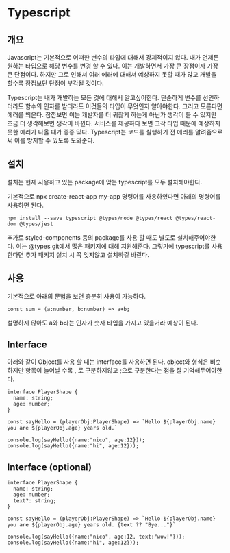 # Typescript

## 개요

Javascript는 기본적으로 어떠한 변수의 타입에 대해서 강제적이지 않다. 내가 언제든 원하는 타입으로 해당 변수를 변경 할 수 있다. 이는 개발하면서 가장 큰 장점이자 가장 큰 단점이다. 하지만 그로 인해서 여러 에러에 대해서 예상하지 못할 때가 많고 개발을 할수록 장점보단 단점이 부각될 것이다.

Typescript는 내가 개발하는 모든 것에 대해서 알고싶어한다. 단순하게 변수를 선언하더라도 함수의 인자를 받더라도 이것들의 타입이 무엇인지 알아야한다. 그리고 모른다면 에러를 띄운다. 잠깐보면 이는 개발자를 더 귀찮게 하는게 아닌가 생각이 들 수 있지만 조금 더 생각해보면 생각이 바뀐다. 서비스를 제공하다 보면 고작 타입 때문에 예상하지 못한 에러가 나올 때가 종종 있다. Typescript는 코드를 실행하기 전 에러를 알려줌으로써 이를 방지할 수 있도록 도와준다.

## 설치

설치는 현재 사용하고 있는 package에 맞는 typescript를 모두 설치해야한다.

기본적으로 npx create-react-app my-app 명령어를 사용하였다면 아래의 명령어를 사용하면 된다.

```shell
npm install --save typescript @types/node @types/react @types/react-dom @types/jest
```

추가로 styled-components 등의 package를 사용 할 때도 별도로 설치해주어야한다. 이는 @types git에서 많은 패키지에 대해 지원해준다. 그렇기에 typescript를 사용한다면 추가 패키지 설치 시 꼭 잊지않고 설치하길 바란다.

## 사용

기본적으로 아래의 문법을 보면 충분히 사용이 가능하다.

```tsx
const sum = (a:number, b:number) => a+b;
```

설명하지 않아도 a와 b라는 인자가 숫자 타입을 가지고 있을거라 예상이 된다. 

## Interface

아래와 같이 Object를 사용 할 때는 interface를 사용하면 된다. object와 형식은 비슷하지만 항목이 늘어날 수록 , 로 구분하지않고 ;으로 구분한다는 점을 잘 기억해두어야한다.

```tsx
interface PlayerShape {
  name: string;
  age: number;
}

const sayHello = (playerObj:PlayerShape) => `Hello ${playerObj.name} you are ${playerObj.age} years old.`

console.log(sayHello({name:"nico", age:12}));
console.log(sayHello({name:"hi", age:12}));
```



## Interface (optional)

```tsx
interface PlayerShape {
  name: string;
  age: number;
  text?: string;
}

const sayHello = (playerObj:PlayerShape) => `Hello ${playerObj.name} you are ${playerObj.age} years old. {text ?? "Bye..."}`

console.log(sayHello({name:"nico", age:12, text:"wow!"}));
console.log(sayHello({name:"hi", age:12}));
```

